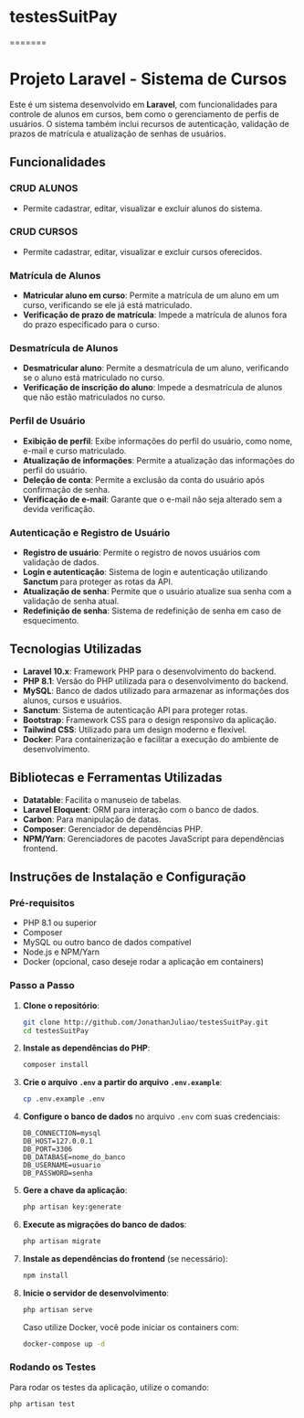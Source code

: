 # testesSuitPay
=======
# Projeto Laravel - Sistema de Cursos

Este é um sistema desenvolvido em **Laravel**, com funcionalidades para controle de alunos em cursos, bem como o gerenciamento de perfis de usuários. O sistema também inclui recursos de autenticação, validação de prazos de matrícula e atualização de senhas de usuários.

## Funcionalidades

### CRUD ALUNOS
- Permite cadastrar, editar, visualizar e excluir alunos do sistema.

### CRUD CURSOS
- Permite cadastrar, editar, visualizar e excluir cursos oferecidos.

### Matrícula de Alunos
- **Matricular aluno em curso**: Permite a matrícula de um aluno em um curso, verificando se ele já está matriculado.
- **Verificação de prazo de matrícula**: Impede a matrícula de alunos fora do prazo especificado para o curso.

### Desmatrícula de Alunos
- **Desmatricular aluno**: Permite a desmatrícula de um aluno, verificando se o aluno está matriculado no curso.
- **Verificação de inscrição do aluno**: Impede a desmatrícula de alunos que não estão matriculados no curso.

### Perfil de Usuário
- **Exibição de perfil**: Exibe informações do perfil do usuário, como nome, e-mail e curso matriculado.
- **Atualização de informações**: Permite a atualização das informações do perfil do usuário.
- **Deleção de conta**: Permite a exclusão da conta do usuário após confirmação de senha.
- **Verificação de e-mail**: Garante que o e-mail não seja alterado sem a devida verificação.

### Autenticação e Registro de Usuário
- **Registro de usuário**: Permite o registro de novos usuários com validação de dados.
- **Login e autenticação**: Sistema de login e autenticação utilizando **Sanctum** para proteger as rotas da API.
- **Atualização de senha**: Permite que o usuário atualize sua senha com a validação de senha atual.
- **Redefinição de senha**: Sistema de redefinição de senha em caso de esquecimento.

## Tecnologias Utilizadas

- **Laravel 10.x**: Framework PHP para o desenvolvimento do backend.
- **PHP 8.1**: Versão do PHP utilizada para o desenvolvimento do backend.
- **MySQL**: Banco de dados utilizado para armazenar as informações dos alunos, cursos e usuários.
- **Sanctum**: Sistema de autenticação API para proteger rotas.
- **Bootstrap**: Framework CSS para o design responsivo da aplicação.
- **Tailwind CSS**: Utilizado para um design moderno e flexível.
- **Docker**: Para containerização e facilitar a execução do ambiente de desenvolvimento.

## Bibliotecas e Ferramentas Utilizadas

- **Datatable**: Facilita o manuseio de tabelas.
- **Laravel Eloquent**: ORM para interação com o banco de dados.
- **Carbon**: Para manipulação de datas.
- **Composer**: Gerenciador de dependências PHP.
- **NPM/Yarn**: Gerenciadores de pacotes JavaScript para dependências frontend.

## Instruções de Instalação e Configuração

### Pré-requisitos

- PHP 8.1 ou superior
- Composer
- MySQL ou outro banco de dados compatível
- Node.js e NPM/Yarn
- Docker (opcional, caso deseje rodar a aplicação em containers)

### Passo a Passo

1. **Clone o repositório**:
    ```bash
    git clone http://github.com/JonathanJuliao/testesSuitPay.git
    cd testesSuitPay
    ```

2. **Instale as dependências do PHP**:
    ```bash
    composer install
    ```

3. **Crie o arquivo `.env` a partir do arquivo `.env.example`**:
    ```bash
    cp .env.example .env
    ```

4. **Configure o banco de dados** no arquivo `.env` com suas credenciais:
    ```env
    DB_CONNECTION=mysql
    DB_HOST=127.0.0.1
    DB_PORT=3306
    DB_DATABASE=nome_do_banco
    DB_USERNAME=usuario
    DB_PASSWORD=senha
    ```

5. **Gere a chave da aplicação**:
    ```bash
    php artisan key:generate
    ```

6. **Execute as migrações do banco de dados**:
    ```bash
    php artisan migrate
    ```

7. **Instale as dependências do frontend** (se necessário):
    ```bash
    npm install
    ```

8. **Inicie o servidor de desenvolvimento**:
    ```bash
    php artisan serve
    ```

    Caso utilize Docker, você pode iniciar os containers com:
    ```bash
    docker-compose up -d
    ```

### Rodando os Testes

Para rodar os testes da aplicação, utilize o comando:

```bash
php artisan test

